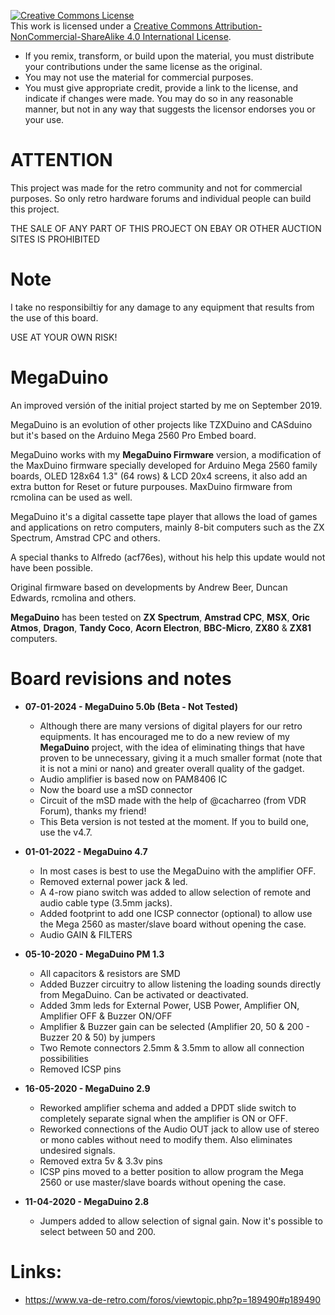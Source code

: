 <a rel="license" href="http://creativecommons.org/licenses/by-nc-sa/4.0/"><img alt="Creative Commons License" style="border-width:0" src="https://i.creativecommons.org/l/by-nc-sa/4.0/88x31.png" /></a><br />This work is licensed under a <a rel="license" href="http://creativecommons.org/licenses/by-nc-sa/4.0/">Creative Commons Attribution-NonCommercial-ShareAlike 4.0 International License</a>.

* If you remix, transform, or build upon the material, you must distribute your contributions under the same license as the original.
* You may not use the material for commercial purposes.
* You must give appropriate credit, provide a link to the license, and indicate if changes were made. You may do so in any reasonable manner, but not in any way that suggests the licensor endorses you or your use.

# ATTENTION

This project was made for the retro community and not for commercial purposes. So only retro hardware forums and individual people can build this project.

THE SALE OF ANY PART OF THIS PROJECT ON EBAY OR OTHER AUCTION SITES IS PROHIBITED

# Note

I take no responsibiltiy for any damage to any equipment that results from the use of this board.

USE AT YOUR OWN RISK!

# MegaDuino

An improved versión of the initial project started by me on September 2019.

MegaDuino is an evolution of other projects like TZXDuino and CASduino but it's based on the Arduino Mega 2560 Pro Embed board.

MegaDuino works with my **MegaDuino Firmware** version, a modification of the MaxDuino firmware specially developed for Arduino Mega 2560 family boards,
OLED 128x64 1.3" (64 rows) & LCD 20x4 screens, it also add an extra button for Reset or future purpouses. MaxDuino firmware from rcmolina can be used as well.

MegaDuino it's a digital cassette tape player that allows the load of games and applications on retro computers, mainly 8-bit computers such as the
ZX Spectrum, Amstrad CPC and others.

A special thanks to Alfredo (acf76es), without his help this update would not have been possible.

Original firmware based on developments by Andrew Beer, Duncan Edwards, rcmolina and others.

**MegaDuino** has been tested on **ZX Spectrum**, **Amstrad CPC**, **MSX**, **Oric Atmos**, **Dragon**, **Tandy Coco**, **Acorn Electron**, **BBC-Micro**, **ZX80** & **ZX81** computers.

# Board revisions and notes

* **07-01-2024 - MegaDuino 5.0b (Beta - Not Tested)**
  - Although there are many versions of digital players for our retro equipments. It has encouraged me to do a new review of my **MegaDuino** project, with the idea of eliminating things that have proven to be unnecessary, giving it a much smaller format (note that it is not a mini or nano) and greater overall quality of the gadget.
  - Audio amplifier is based now on PAM8406 IC
  - Now the board use a mSD connector
  - Circuit of the mSD made with the help of @cacharreo (from VDR Forum), thanks my friend!
  - This Beta version is not tested at the moment. If you to build one, use the v4.7.

* **01-01-2022 - MegaDuino 4.7**
  - In most cases is best to use the MegaDuino with the amplifier OFF.
  - Removed external power jack & led.
  - A 4-row piano switch was added to allow selection of remote and audio cable type (3.5mm jacks).
  - Added footprint to add one ICSP connector (optional) to allow use the Mega 2560 as master/slave board without opening the case.
  - Audio GAIN & FILTERS

* **05-10-2020 - MegaDuino PM 1.3**
  - All capacitors & resistors are SMD
  - Added Buzzer circuitry to allow listening the loading sounds directly from MegaDuino. Can be activated or deactivated.
  - Added 3mm leds for External Power, USB Power, Amplifier ON, Amplifier OFF & Buzzer ON/OFF
  - Amplifier & Buzzer gain can be selected (Amplifier 20, 50 & 200 - Buzzer 20 & 50) by jumpers
  - Two Remote connectors 2.5mm & 3.5mm to allow all connection possibilities
  - Removed ICSP pins

* **16-05-2020 - MegaDuino 2.9**
  - Reworked amplifier schema and added a DPDT slide switch to completely separate signal when the amplifier is ON or OFF.
  - Reworked connections of the Audio OUT jack to allow use of stereo or mono cables without need to modify them. Also eliminates undesired signals.
  - Removed extra 5v & 3.3v pins
  - ICSP pins moved to a better position to allow program the Mega 2560 or use master/slave boards without opening the case.

* **11-04-2020 - MegaDuino 2.8**
  - Jumpers added to allow selection of signal gain. Now it's possible to select between 50 and 200.

# Links:

* https://www.va-de-retro.com/foros/viewtopic.php?p=189490#p189490




